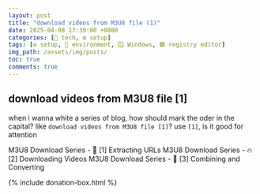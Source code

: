```yaml
---
layout: post
title: "download videos from M3U8 file (1)"
date: 2025-04-08 17:39:00 +0800
categories: [🤖 tech, ⚙️ setup]
tags: [⚙️ setup, 🌌 environment, 🪟 Windows, 🟩 registry editor]
img_path: /assets/img/posts/ 
toc: true 
comments: true 
---
```



## download videos from M3U8 file [1]

when i wanna white a series of blog, how should mark the oder in the capital? like `download videos from M3U8 file [1]`? use `[1]`, is it good for attention

M3U8 Download Series - 📌 [1] Extracting URLs
M3U8 Download Series - 🔥 [2] Downloading Videos
M3U8 Download Series - 🚀 [3] Combining and Converting

{% include donation-box.html %}
